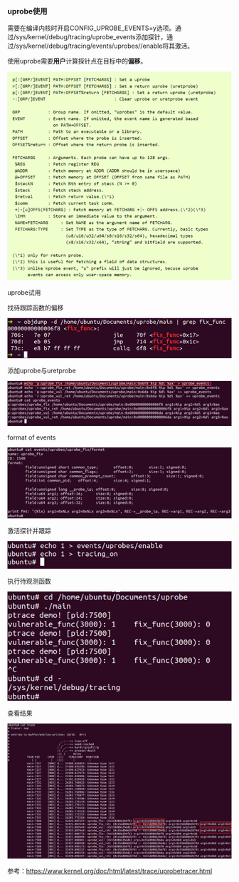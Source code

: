 ### uprobe使用



需要在编译内核时开启CONFIG_UPROBE_EVENTS=y选项。通过/sys/kernel/debug/tracing/uprobe_events添加探针，通过/sys/kernel/debug/tracing/events/uprobes/<EVENT>/enable将其激活。

使用uprobe需要**用户**计算探针点在目标中的**偏移**。

<img src="../images/image-20220321100156998.png" alt="image-20220321100156998" style="zoom:80%;" />



uprobe试用

找待跟踪函数的偏移

![image-20220321103453598](../images/image-20220321103453598.png)

添加uprobe与uretprobe

![image-20220321145009240](../images/image-20220321145009240.png)



format of events

![image-20220321145108800](../images/image-20220321145108800.png)

激活探针并跟踪

![image-20220321145243363](../images/image-20220321145243363.png)



执行待观测函数

![image-20220321145324416](../images/image-20220321145324416.png)

查看结果

![image-20220321145547486](../images/image-20220321145547486.png)

参考：https://www.kernel.org/doc/html/latest/trace/uprobetracer.html

